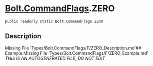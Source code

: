 # [Bolt.CommandFlags](Types/Bolt.CommandFlags.md).ZERO
`public readonly static Bolt.CommandFlags ZERO`
## Description
Missing File 'Types/Bolt.CommandFlags/F/ZERO_Description.md'## Example
Missing File 'Types/Bolt.CommandFlags/F/ZERO_Example.md'
*THIS IS AN AUTOGENERATED FILE, DO NOT EDIT*
